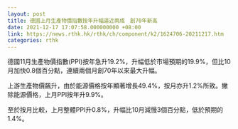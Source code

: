 ```yaml
---
layout: post
title: 德國上月生產物價指數按年升幅逼近兩成　創70年新高
date: 2021-12-17 17:07:58.000000000 +08:00
link: https://news.rthk.hk/rthk/ch/component/k2/1624706-20211217.htm
categories: rthk
---
```


德國11月生產物價指數(PPI)按年急升19.2%，升幅低於市場預期的19.9%，但比10月加快0.8個百分點，連續兩個月創70年以來最大升幅。

上游生產物價飆升，由於能源價格按年顯著增長49.4%，按月亦升1.2%所致。撇除能源價格，上月PPI按年升9.9%。

至於按月比較，上月整體PPI升0.8%，升幅比10月減慢3個百分點，低於預期的1.4%。
